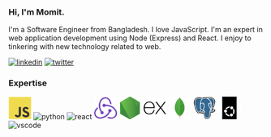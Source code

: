 ### Hi, I'm Momit.

I'm a Software Engineer from Bangladesh. I love JavaScript. I'm an expert in web application development using Node (Express) and React. I enjoy to tinkering with new technology related to web.

<a href="https://linkedin.com/in/momitrahman" target="_blank"><img src="https://img.shields.io/badge/linkedin-%231E77B5.svg?&style=for-the-badge&logo=linkedin&logoColor=white" alt="linkedin" /></a> <a href="https://twitter.com/momitrahman" target="_blank"><img src="https://img.shields.io/badge/twitter-%2300acee.svg?&style=for-the-badge&logo=twitter&logoColor=white" alt="twitter"/></a>

### Expertise

<img src="https://raw.githubusercontent.com/devicons/devicon/master//icons/javascript/javascript-original.svg" alt="javascript" title="JavaScript" height="45" width="45"> <img src="https://cdn.worldvectorlogo.com/logos/python-5.svg" alt="python" title="Python" height="45" width="45"> <img src="https://cdn.worldvectorlogo.com/logos/react-2.svg" alt="react" title="React" height="45" width="45"> <img src="https://raw.githubusercontent.com/devicons/devicon/master//icons/redux/redux-original.svg" alt="redux" title="Redux" height="45" width="45"> <img src="https://raw.githubusercontent.com/devicons/devicon/master//icons/nodejs/nodejs-original.svg" alt="nodejs " title="Node" height="45" width="45"> <img src="https://raw.githubusercontent.com/devicons/devicon/master//icons/express/express-original.svg" alt="express" title="Express" height="45" width="45"> <img src="https://raw.githubusercontent.com/devicons/devicon/master//icons/mongodb/mongodb-original.svg" alt="mongodb" title="MongoDB" height="45" width="45"> <img src="https://raw.githubusercontent.com/devicons/devicon/master//icons/postgresql/postgresql-original.svg" alt="postgresql" title="PostgreSQL" height="45" width="45"> <img src="https://raw.githubusercontent.com/devicons/devicon/master//icons/ubuntu/ubuntu-plain.svg" alt="ubuntu" title="Ubuntu" height="45" width="45"> <img src="https://cdn.worldvectorlogo.com/logos/visual-studio-code-1.svg" alt="vscode" title="Visual Studio Code" height="45" width="45">

<!-- <img src="" alt="" title="" height="45" width="45"> -->
